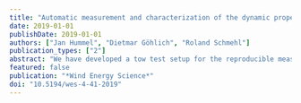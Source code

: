 ```yaml
---
title: "Automatic measurement and characterization of the dynamic properties of tethered membrane wings"
date: 2019-01-01
publishDate: 2019-01-01
authors: ["Jan Hummel", "Dietmar Göhlich", "Roland Schmehl"]
publication_types: ["2"]
abstract: "We have developed a tow test setup for the reproducible measurement of the dynamic properties of different types of tethered membrane wings. The test procedure is based on repeatable automated maneuvers with the entire kite system under realistic conditions. By measuring line forces and line angles, we determine the aerodynamic coefficients and lift-to-drag ratio as functions of the length ratio between power and steering lines. This nondimensional parameter characterizes the angle of attack of the wing and is varied automatically by the control unit on the towed test bench. During each towing run, several test cycles are executed such that mean values can be determined and errors can be minimized. We can conclude from this study that an objective measurement of specific dynamic properties of highly flexible membrane wings is feasible. The presented tow test method is suitable for quantitatively assessing and comparing different wing designs. The method represents an essential milestone for the development and characterization of tethered membrane wings as well as for the validation and improvement of simulation models. On the basis of this work, more complex maneuvers and a full degree of automation can be implemented in subsequent work. It can also be used for aerodynamic parameter identification."
featured: false
publication: "*Wind Energy Science*"
doi: "10.5194/wes-4-41-2019"
---
```


